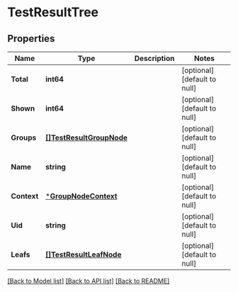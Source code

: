 # TestResultTree

## Properties
Name | Type | Description | Notes
------------ | ------------- | ------------- | -------------
**Total** | **int64** |  | [optional] [default to null]
**Shown** | **int64** |  | [optional] [default to null]
**Groups** | [**[]TestResultGroupNode**](TestResultGroupNode.md) |  | [optional] [default to null]
**Name** | **string** |  | [optional] [default to null]
**Context** | [***GroupNodeContext**](GroupNodeContext.md) |  | [optional] [default to null]
**Uid** | **string** |  | [optional] [default to null]
**Leafs** | [**[]TestResultLeafNode**](TestResultLeafNode.md) |  | [optional] [default to null]

[[Back to Model list]](../README.md#documentation-for-models) [[Back to API list]](../README.md#documentation-for-api-endpoints) [[Back to README]](../README.md)

